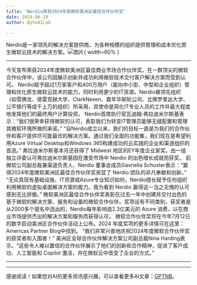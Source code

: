 ```yaml
---
title: 'Nerdio荣获2024年度微软美洲区最佳合作伙伴奖'
date: 2024-06-29
author: ByteAILab

---
```


Nerdio是一家领先的解决方案提供商，为各种规模的组织提供管理和成本优化原生微软云技术的解决方案。![图片](https://ai-techpark.com/wp-content/uploads/2024/06/Nerdio-1-960x540.jpg){ width=60% }

---
今天宣布荣获2024年度微软美洲区最佳商业市场合作伙伴奖。在一群顶尖的微软合作伙伴中，该公司因展示创新并成功利用微软技术交付客户解决方案而受到认可。
Nerdio赋予超过1万家客户和400万用户（面向中小型、中型和企业组织）管理和优化原生微软云技术的能力，同时利用更少的IT资源。Nerdio被领先组织（如雪佛龙、德雷克赫大学、ClarkNexen、嘉年华邮轮公司、北佛罗里达大学、公平银行等成千上万的组织）所采用，其使命是简化IT专业人员的工作并最大程度地发挥他们的最终用户计算投资。
Nerdio首席执行官瓦迪姆·弗拉迪米尔斯基表示：“我们很荣幸获得微软的认可，表彰我们为转变IT管理员能够无缝配置和管理其微软环境所做的承诺。” “自Nerdio成立以来，我们的目标一直是为我们的合作伙伴和客户提供尽可能最优的解决方案。通过我们全面的功能集，我们现在是希望利用Azure Virtual Desktop和Windows 365构建成功的云实践的企业和渠道组织的首选。”
弗拉迪米尔斯基本月还获得了 Midwest 地区的EY年度企业家奖。由一组独立评委认可弗拉迪米尔斯基因在激变市场中 Nerdio 的出色增长成就而获奖。
前微软公司副总裁兼渠道负责人、Nerdio 董事会成员Gavriella Schuster表示：“赢得2024年度微软美洲区最佳合作伙伴奖突显了 Nerdio 团队的非凡奉献和创新。” “无论其现有基础设施、IT资源或Azure专业知识如何，Nerdio擅长赋予任何组织利用微软的虚拟桌面解决方案的能力。我为看到 Nerdio 赢得这一当之无愧的认可感到无比骄傲。”
微软美洲区最佳合作伙伴奖表彰在过去一年中创建并交付出色的基于微软的解决方案、服务和设备的微软合作伙伴。奖项设有不同类别，获奖者是从2000多个提名中选出的，Nerdio每年影响逾2.3亿美元的 Azure 消费，以在商业市场提供杰出的解决方案和服务而获得认可。
微软合作伙伴奖将在今年7月12日的数字启动美洲区合作伙伴活动上公布。2024 年度奖项的更多详情可在这里：Americas Partner Blog中找到。
“我们非常兴奋地庆祝2024年度微软合作伙伴奖的获奖者和入围者！” 美洲区全球合作伙伴解决方案公司副总裁Nina Harding表示。“这些令人难以置信的合作伙伴展示了他们的创新和合作精神，促进了客户成功、人工智能和 Copilot 激活，并在微软云中改变了企业的方式。”


---
---
感谢阅读！如果您对AI的更多资讯感兴趣，可以查看更多AI文章：[GPTNB](https://gptnb.com)。